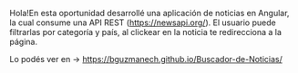 Hola!En esta oportunidad desarrollé una aplicación de noticias en Angular, la cual consume una API REST (https://newsapi.org/). El usuario puede filtrarlas por categoría y país, al clickear en la noticia te redirecciona a la página.

Lo podés ver en -> https://bguzmanech.github.io/Buscador-de-Noticias/
